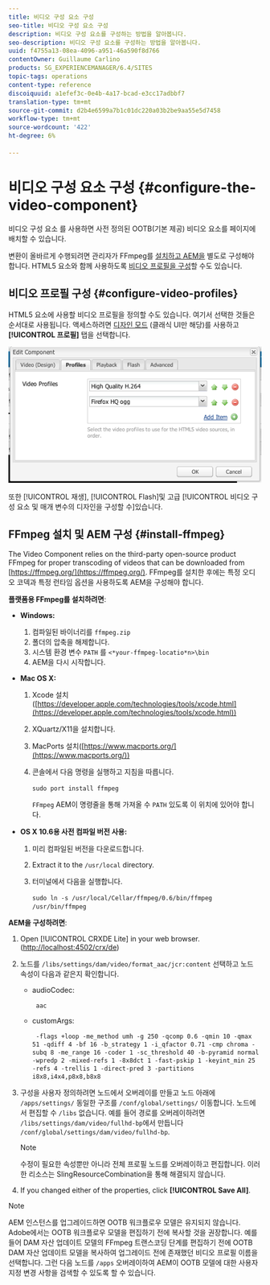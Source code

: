 ```yaml
---
title: 비디오 구성 요소 구성
seo-title: 비디오 구성 요소 구성
description: 비디오 구성 요소를 구성하는 방법을 알아봅니다.
seo-description: 비디오 구성 요소를 구성하는 방법을 알아봅니다.
uuid: f4755a13-08ea-4096-a951-46a590f8d766
contentOwner: Guillaume Carlino
products: SG_EXPERIENCEMANAGER/6.4/SITES
topic-tags: operations
content-type: reference
discoiquuid: a1efef3c-0e4b-4a17-bcad-e3cc17adbbf7
translation-type: tm+mt
source-git-commit: d2b4e6599a7b1c01dc220a03b2be9aa55e5d7458
workflow-type: tm+mt
source-wordcount: '422'
ht-degree: 6%

---
```



# 비디오 구성 요소 구성 {#configure-the-video-component}

비디오 구성 요소 [](/help/sites-authoring/default-components-foundation.md#video) 를 사용하면 사전 정의된 OOTB(기본 제공) 비디오 요소를 페이지에 배치할 수 있습니다.

변환이 올바르게 수행되려면 관리자가 FFmpeg를 [설치하고 AEM을](#install-ffmpeg) 별도로 구성해야 합니다. HTML5 요소와 함께 사용하도록 [비디오 프로필을 구성](#configure-video-profiles)할 수도 있습니다.

## 비디오 프로필 구성 {#configure-video-profiles}

HTML5 요소에 사용할 비디오 프로필을 정의할 수도 있습니다. 여기서 선택한 것들은 순서대로 사용됩니다. 액세스하려면 [디자인 모드](/help/sites-authoring/default-components-designmode.md) (클래식 UI만 해당)를 사용하고 **[!UICONTROL 프로필]** 탭을 선택합니다.

![chlimage_1-317](assets/chlimage_1-317.png)

또한 [!UICONTROL 재생], [!UICONTROL Flash]및 고급 [!UICONTROL 비디오 구성 요소 및 매개 변수의 디자인을 구성할 수]있습니다.

## FFmpeg 설치 및 AEM 구성 {#install-ffmpeg}

The Video Component relies on the third-party open-source product FFmpeg for proper transcoding of videos that can be downloaded from [https://ffmpeg.org/](https://ffmpeg.org/). FFmpeg를 설치한 후에는 특정 오디오 코덱과 특정 런타임 옵션을 사용하도록 AEM을 구성해야 합니다.

**플랫폼용 FFmpeg를 설치하려면**:

* **Windows:**

   1. 컴파일된 바이너리를 `ffmpeg.zip`
   1. 폴더의 압축을 해제합니다.
   1. 시스템 환경 변수 `PATH` 를 `<*your-ffmpeg-locatio*n>\bin`
   1. AEM을 다시 시작합니다.

* **Mac OS X:**

   1. Xcode 설치([https://developer.apple.com/technologies/tools/xcode.html](https://developer.apple.com/technologies/tools/xcode.html))
   1. XQuartz/X11을 설치합니다.
   1. MacPorts 설치([https://www.macports.org/](https://www.macports.org/))
   1. 콘솔에서 다음 명령을 실행하고 지침을 따릅니다.

      `sudo port install ffmpeg`

      `FFmpeg` AEM이 명령줄을 통해 가져올 수 `PATH` 있도록 이 위치에 있어야 합니다.

* **OS X 10.6용 사전 컴파일 버전 사용:**

   1. 미리 컴파일된 버전을 다운로드합니다.
   1. Extract it to the `/usr/local` directory.
   1. 터미널에서 다음을 실행합니다.

      `sudo ln -s /usr/local/Cellar/ffmpeg/0.6/bin/ffmpeg /usr/bin/ffmpeg`

**AEM을 구성하려면**:

1. Open [!UICONTROL CRXDE Lite] in your web browser. ([http://localhost:4502/crx/de](http://localhost:4502/crx/de))
1. 노드를 `/libs/settings/dam/video/format_aac/jcr:content` 선택하고 노드 속성이 다음과 같은지 확인합니다.

   * audioCodec:

      ```
       aac
      ```

   * customArgs:

      ```
       -flags +loop -me_method umh -g 250 -qcomp 0.6 -qmin 10 -qmax 51 -qdiff 4 -bf 16 -b_strategy 1 -i_qfactor 0.71 -cmp chroma -subq 8 -me_range 16 -coder 1 -sc_threshold 40 -b-pyramid normal -wpredp 2 -mixed-refs 1 -8x8dct 1 -fast-pskip 1 -keyint_min 25 -refs 4 -trellis 1 -direct-pred 3 -partitions i8x8,i4x4,p8x8,b8x8
      ```

1. 구성을 사용자 정의하려면 노드에서 오버레이를 만들고 노드 아래에 `/apps/settings/` 동일한 구조를 `/conf/global/settings/` 이동합니다. 노드에서 편집할 수 `/libs` 없습니다. 예를 들어 경로를 오버레이하려면 `/libs/settings/dam/video/fullhd-bp`에서 만듭니다 `/conf/global/settings/dam/video/fullhd-bp`.

   >[!NOTE]
   >
   >수정이 필요한 속성뿐만 아니라 전체 프로필 노드를 오버레이하고 편집합니다. 이러한 리소스는 SlingResourceCombination을 통해 해결되지 않습니다.

1. If you changed either of the properties, click **[!UICONTROL Save All]**.

>[!NOTE]
>
>AEM 인스턴스를 업그레이드하면 OOTB 워크플로우 모델은 유지되지 않습니다. Adobe에서는 OOTB 워크플로우 모델을 편집하기 전에 복사할 것을 권장합니다. 예를 들어 DAM 자산 업데이트 모델의 FFmpeg 트랜스코딩 단계를 편집하기 전에 OOTB DAM 자산 업데이트 모델을 복사하여 업그레이드 전에 존재했던 비디오 프로필 이름을 선택합니다. 그런 다음 노드를 `/apps` 오버레이하여 AEM이 OOTB 모델에 대한 사용자 지정 변경 사항을 검색할 수 있도록 할 수 있습니다.

